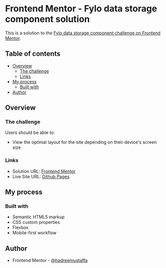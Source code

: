 # Frontend Mentor - Fylo data storage component solution

This is a solution to the [Fylo data storage component challenge on Frontend Mentor](https://www.frontendmentor.io/challenges/fylo-data-storage-component-1dZPRbV5n).

## Table of contents

- [Overview](#overview)
  - [The challenge](#the-challenge)
  - [Links](#links)
- [My process](#my-process)
  - [Built with](#built-with)
- [Author](#author)

## Overview

### The challenge

Users should be able to:

- View the optimal layout for the site depending on their device's screen size

### Links

- Solution URL: [Frontend Mentor](https://www.frontendmentor.io/solutions/fylo-data-storage-using-flexbox-D9VCuZk4Mm)
- Live Site URL: [Github Pages](https://hadreemustaffa.github.io/fylo-data-storage/)

## My process

### Built with

- Semantic HTML5 markup
- CSS custom properties
- Flexbox
- Mobile-first workflow

## Author

- Frontend Mentor - [@hadreemustaffa](https://www.frontendmentor.io/profile/hadreemustaffa)
